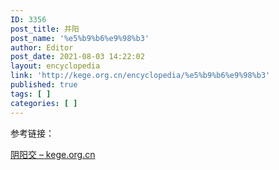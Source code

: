```yaml
---
ID: 3356
post_title: 并阳
post_name: '%e5%b9%b6%e9%98%b3'
author: Editor
post_date: 2021-08-03 14:22:02
layout: encyclopedia
link: 'http://kege.org.cn/encyclopedia/%e5%b9%b6%e9%98%b3'
published: true
tags: [ ]
categories: [ ]
---
```

参考链接：

<a href="http://kege.org.cn/encyclopedia/%e9%98%b4%e9%98%b3%e4%ba%a4">阴阳交 – kege.org.cn</a>